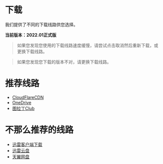 # 下载  
我们提供了不同的下载线路供您选择。  

**当前版本：2022.01正式版**  
> 如果您发现您使用的下载线路速度缓慢，请尝试点击取消然后重新下载，或更换下载线路。 
 
> 如果您发现您下载的版本不对，请更换下载线路。  

# 推荐线路  
- [CloudFlareCDN](http://gh.qmqaq.top/https://github.com/tbtoolweb/tbtool_download/releases/download/2022.01/tbtool_2022.01.exe)
- [OneDrive](https://onedrive.live.com/?authkey=%21AGoiGDCjdbdw6rg&id=969824C8799B223A%21143&cid=969824C8799B223A)
- [图拉丁Club](https://download.tualatin.club/%E5%9B%BE%E5%90%A7%E5%B7%A5%E5%85%B7%E7%AE%B12022.01%E7%BB%BF%E8%89%B2%E7%89%88%E8%87%AA%E5%8A%A8%E8%A7%A3%E5%8E%8B%E7%A8%8B%E5%BA%8F.exe)

# 不那么推荐的线路  
- [迅雷客户端下载](thunder://QUFodHRwOi8vd3d3LnZpcHRveW91LmNuL2IxMC/NvLDJuaS+38/kMjAyMi4wMcLMyauw5tfUtq+94tG5s8zQ8i5leGVaWg==)
- [迅雷云盘](https://pan.xunlei.com/s/VMsGOUYU12kv0JqzYSx5I9NgA1)
- [天翼网盘](https://cloud.189.cn/web/share?code=2EnYrqIvmqea)